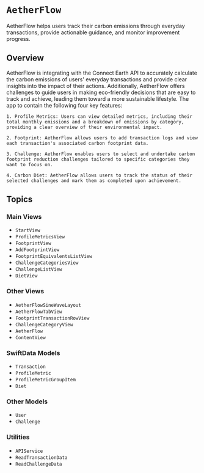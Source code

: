 # ``AetherFlow``

AetherFlow helps users track their carbon emissions through everyday transactions, provide actionable guidance, and monitor improvement progress.

## Overview

AetherFlow is integrating with the Connect Earth API to accurately calculate the carbon emissions of users' everyday transactions and provide clear insights into the impact of their actions. Additionally, AetherFlow offers challenges to guide users in making eco-friendly decisions that are easy to track and achieve, leading them toward a more sustainable lifestyle. The app to contain the following four key features:

    1. Profile Metrics: Users can view detailed metrics, including their total monthly emissions and a breakdown of emissions by category, providing a clear overview of their environmental impact.

    2. Footprint: AetherFlow allows users to add transaction logs and view each transaction's associated carbon footprint data.

    3. Challenge: AetherFlow enables users to select and undertake carbon footprint reduction challenges tailored to specific categories they want to focus on.

    4. Carbon Diet: AetherFlow allows users to track the status of their selected challenges and mark them as completed upon achievement.

## Topics

### Main Views
- ``StartView``
- ``ProfileMetricsView``
- ``FootprintView``
- ``AddFootprintView``
- ``FootprintEquivalentsListView``
- ``ChallengeCategoriesView``
- ``ChallengeListView``
- ``DietView``

### Other Views
- ``AetherFlowSineWaveLayout``
- ``AetherFlowTabView``
- ``FootprintTransactionRowView``
- ``ChallengeCategoryView``
- ``AetherFlow``
- ``ContentView``

### SwiftData Models
- ``Transaction``
- ``ProfileMetric``
- ``ProfileMetricGroupItem``
- ``Diet``

### Other Models
- ``User``
- ``Challenge``

### Utilities
- ``APIService``
- ``ReadTransactionData``
- ``ReadChallengeData``

